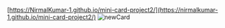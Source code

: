 [https://NirmalKumar-1.github.io/mini-card-project2/](https://nirmalkumar-1.github.io/mini-card-project2/)
![newCard](https://github.com/user-attachments/assets/fc890001-b15f-4a08-b815-2fe1f979f151)
